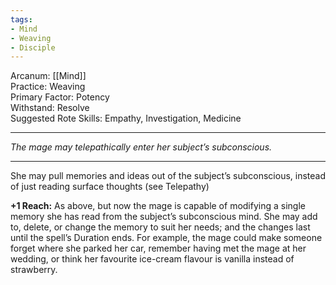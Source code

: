 ```yaml
---
tags:
- Mind
- Weaving
- Disciple
---
```


Arcanum: [[Mind]]\
Practice: Weaving\
Primary Factor: Potency\
Withstand: Resolve\
Suggested Rote Skills: Empathy, Investigation, Medicine

---

_The mage may telepathically enter her subject’s subconscious._

---

She may pull memories and ideas out of the subject’s subconscious, instead of just reading surface thoughts (see Telepathy)

**+1 Reach:** As above, but now the mage is capable of modifying a single memory she has read from the subject’s subconscious mind. She may add to, delete, or change the memory to suit her needs; and the changes last until the spell’s Duration ends. For example, the mage could make someone forget where she parked her car, remember having met the mage at her wedding, or think her favourite ice-cream flavour is vanilla instead of strawberry.